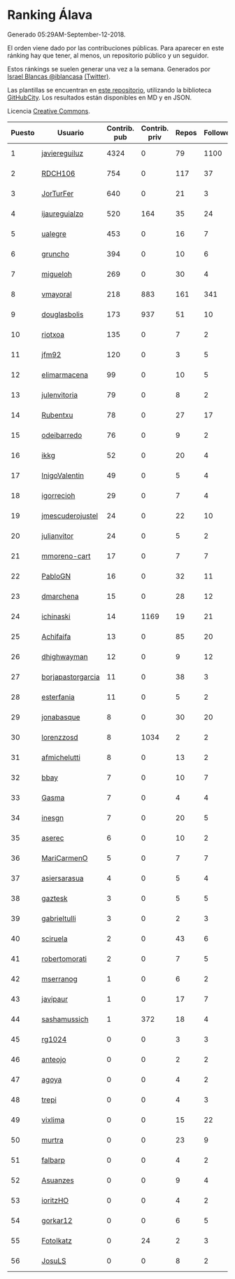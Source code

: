 # Ranking Álava

Generado 05:29AM-September-12-2018.

El orden viene dado por las contribuciones públicas. Para aparecer en este ránking hay que tener, al menos, un repositorio público y un seguidor.

Estos ránkings se suelen generar una vez a la semana. Generados por [Israel Blancas @iblancasa](https://github.com/iblancasa/) [(Twitter)](https://twitter.com/iblancasa).

Las plantillas se encuentran en [este repositorio](https://github.com/iblancasa/GH-Spanish-Ranking), utilizando la biblioteca [GitHubCity](https://github.com/iblancasa/GitHubCity). Los resultados están disponibles en MD y en JSON.

Licencia [Creative Commons](https://creativecommons.org/licenses/by/4.0/).

| Puesto   |  Usuario  | Contrib. pub | Contrib. priv |Repos| Followers | Desde |  Avatar  |
|----------|-----------|--------------|---------------|-----|-----------|-------|----------|
|1|[javiereguiluz](https://github.com/javiereguiluz)|4324|0|79|1100|2009-04-13|![javiereguiluz]()|
|2|[RDCH106](https://github.com/RDCH106)|754|0|117|37|2012-02-28|![RDCH106]()|
|3|[JorTurFer](https://github.com/JorTurFer)|640|0|21|3|2018-02-27|![JorTurFer]()|
|4|[ijaureguialzo](https://github.com/ijaureguialzo)|520|164|35|24|2014-02-21|![ijaureguialzo]()|
|5|[ualegre](https://github.com/ualegre)|453|0|16|7|2016-04-04|![ualegre]()|
|6|[gruncho](https://github.com/gruncho)|394|0|10|6|2010-08-08|![gruncho]()|
|7|[migueloh](https://github.com/migueloh)|269|0|30|4|2017-03-24|![migueloh]()|
|8|[vmayoral](https://github.com/vmayoral)|218|883|161|341|2012-01-24|![vmayoral]()|
|9|[douglasbolis](https://github.com/douglasbolis)|173|937|51|10|2014-12-05|![douglasbolis]()|
|10|[riotxoa](https://github.com/riotxoa)|135|0|7|2|2015-09-01|![riotxoa]()|
|11|[jfm92](https://github.com/jfm92)|120|0|3|5|2015-08-03|![jfm92]()|
|12|[elimarmacena](https://github.com/elimarmacena)|99|0|10|5|2016-07-11|![elimarmacena]()|
|13|[julenvitoria](https://github.com/julenvitoria)|79|0|8|2|2018-02-01|![julenvitoria]()|
|14|[Rubentxu](https://github.com/Rubentxu)|78|0|27|17|2011-02-07|![Rubentxu]()|
|15|[odeibarredo](https://github.com/odeibarredo)|76|0|9|2|2017-04-27|![odeibarredo]()|
|16|[ikkg](https://github.com/ikkg)|52|0|20|4|2015-01-24|![ikkg]()|
|17|[InigoValentin](https://github.com/InigoValentin)|49|0|5|4|2013-09-30|![InigoValentin]()|
|18|[igorrecioh](https://github.com/igorrecioh)|29|0|7|4|2015-10-06|![igorrecioh]()|
|19|[jmescuderojustel](https://github.com/jmescuderojustel)|24|0|22|10|2013-06-20|![jmescuderojustel]()|
|20|[julianvitor](https://github.com/julianvitor)|24|0|5|2|2016-10-16|![julianvitor]()|
|21|[mmoreno-cart](https://github.com/mmoreno-cart)|17|0|7|7|2014-02-04|![mmoreno-cart]()|
|22|[PabloGN](https://github.com/PabloGN)|16|0|32|11|2014-02-04|![PabloGN]()|
|23|[dmarchena](https://github.com/dmarchena)|15|0|28|12|2013-02-18|![dmarchena]()|
|24|[ichinaski](https://github.com/ichinaski)|14|1169|19|21|2012-05-19|![ichinaski]()|
|25|[Achifaifa](https://github.com/Achifaifa)|13|0|85|20|2013-11-18|![Achifaifa]()|
|26|[dhighwayman](https://github.com/dhighwayman)|12|0|9|12|2009-04-10|![dhighwayman]()|
|27|[borjapastorgarcia](https://github.com/borjapastorgarcia)|11|0|38|3|2015-10-06|![borjapastorgarcia]()|
|28|[esterfania](https://github.com/esterfania)|11|0|5|2|2018-01-07|![esterfania]()|
|29|[jonabasque](https://github.com/jonabasque)|8|0|30|20|2012-05-05|![jonabasque]()|
|30|[lorenzzosd](https://github.com/lorenzzosd)|8|1034|2|2|2015-10-20|![lorenzzosd]()|
|31|[afmichelutti](https://github.com/afmichelutti)|8|0|13|2|2017-05-29|![afmichelutti]()|
|32|[bbay](https://github.com/bbay)|7|0|10|7|2013-06-20|![bbay]()|
|33|[Gasma](https://github.com/Gasma)|7|0|4|4|2014-09-10|![Gasma]()|
|34|[inesgn](https://github.com/inesgn)|7|0|20|5|2014-04-26|![inesgn]()|
|35|[aserec](https://github.com/aserec)|6|0|10|2|2014-02-13|![aserec]()|
|36|[MariCarmenO](https://github.com/MariCarmenO)|5|0|7|7|2016-02-11|![MariCarmenO]()|
|37|[asiersarasua](https://github.com/asiersarasua)|4|0|5|4|2013-01-06|![asiersarasua]()|
|38|[gaztesk](https://github.com/gaztesk)|3|0|5|5|2012-11-20|![gaztesk]()|
|39|[gabrieltulli](https://github.com/gabrieltulli)|3|0|2|3|2012-06-13|![gabrieltulli]()|
|40|[sciruela](https://github.com/sciruela)|2|0|43|6|2011-03-23|![sciruela]()|
|41|[robertomorati](https://github.com/robertomorati)|2|0|7|5|2013-02-02|![robertomorati]()|
|42|[mserranog](https://github.com/mserranog)|1|0|6|2|2012-04-17|![mserranog]()|
|43|[javipaur](https://github.com/javipaur)|1|0|17|7|2013-02-06|![javipaur]()|
|44|[sashamussich](https://github.com/sashamussich)|1|372|18|4|2015-10-21|![sashamussich]()|
|45|[rg1024](https://github.com/rg1024)|0|0|3|3|2010-05-02|![rg1024]()|
|46|[anteojo](https://github.com/anteojo)|0|0|2|2|2009-04-06|![anteojo]()|
|47|[agoya](https://github.com/agoya)|0|0|4|2|2012-02-03|![agoya]()|
|48|[trepi](https://github.com/trepi)|0|0|4|3|2011-04-27|![trepi]()|
|49|[vixlima](https://github.com/vixlima)|0|0|15|22|2009-08-08|![vixlima]()|
|50|[murtra](https://github.com/murtra)|0|0|23|9|2012-06-05|![murtra]()|
|51|[falbarp](https://github.com/falbarp)|0|0|4|2|2013-05-27|![falbarp]()|
|52|[Asuanzes](https://github.com/Asuanzes)|0|0|9|4|2013-05-12|![Asuanzes]()|
|53|[ioritzHO](https://github.com/ioritzHO)|0|0|4|2|2012-08-19|![ioritzHO]()|
|54|[gorkar12](https://github.com/gorkar12)|0|0|6|5|2013-09-25|![gorkar12]()|
|55|[FotoIkatz](https://github.com/FotoIkatz)|0|24|2|3|2015-11-19|![FotoIkatz]()|
|56|[JosuLS](https://github.com/JosuLS)|0|0|8|2|2015-03-31|![JosuLS]()|
